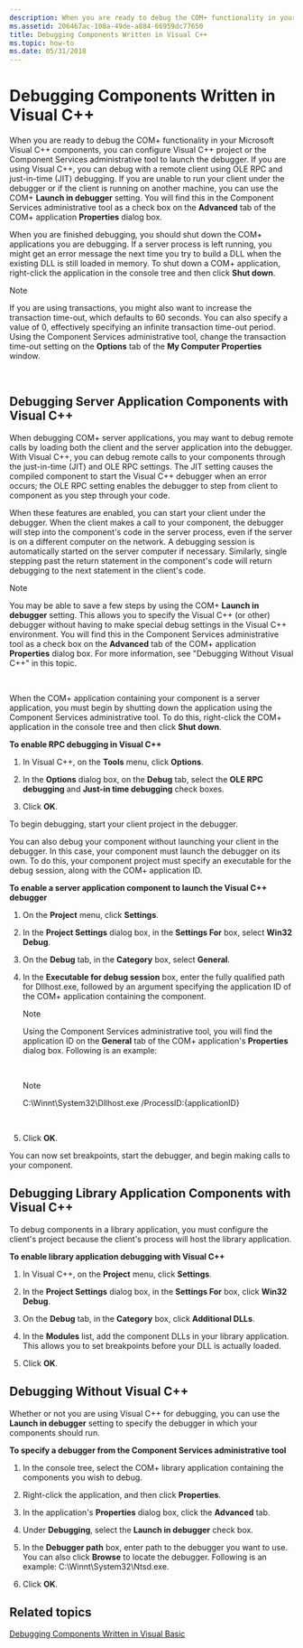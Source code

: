 ```yaml
---
description: When you are ready to debug the COM+ functionality in your Microsoft Visual C++ components, you can configure Visual C++ project or the Component Services administrative tool to launch the debugger.
ms.assetid: 206467ac-108a-49de-a884-66959dc77650
title: Debugging Components Written in Visual C++
ms.topic: how-to
ms.date: 05/31/2018
---
```


# Debugging Components Written in Visual C++

When you are ready to debug the COM+ functionality in your Microsoft Visual C++ components, you can configure Visual C++ project or the Component Services administrative tool to launch the debugger. If you are using Visual C++, you can debug with a remote client using OLE RPC and just-in-time (JIT) debugging. If you are unable to run your client under the debugger or if the client is running on another machine, you can use the COM+ **Launch in debugger** setting. You will find this in the Component Services administrative tool as a check box on the **Advanced** tab of the COM+ application **Properties** dialog box.

When you are finished debugging, you should shut down the COM+ applications you are debugging. If a server process is left running, you might get an error message the next time you try to build a DLL when the existing DLL is still loaded in memory. To shut down a COM+ application, right-click the application in the console tree and then click **Shut down**.

> [!Note]  
> If you are using transactions, you might also want to increase the transaction time-out, which defaults to 60 seconds. You can also specify a value of 0, effectively specifying an infinite transaction time-out period. Using the Component Services administrative tool, change the transaction time-out setting on the **Options** tab of the **My Computer Properties** window.

 

## Debugging Server Application Components with Visual C++

When debugging COM+ server applications, you may want to debug remote calls by loading both the client and the server application into the debugger. With Visual C++, you can debug remote calls to your components through the just-in-time (JIT) and OLE RPC settings. The JIT setting causes the compiled component to start the Visual C++ debugger when an error occurs; the OLE RPC setting enables the debugger to step from client to component as you step through your code.

When these features are enabled, you can start your client under the debugger. When the client makes a call to your component, the debugger will step into the component's code in the server process, even if the server is on a different computer on the network. A debugging session is automatically started on the server computer if necessary. Similarly, single stepping past the return statement in the component's code will return debugging to the next statement in the client's code.

> [!Note]  
> You may be able to save a few steps by using the COM+ **Launch in debugger** setting. This allows you to specify the Visual C++ (or other) debugger without having to make special debug settings in the Visual C++ environment. You will find this in the Component Services administrative tool as a check box on the **Advanced** tab of the COM+ application **Properties** dialog box. For more information, see "Debugging Without Visual C++" in this topic.

 

When the COM+ application containing your component is a server application, you must begin by shutting down the application using the Component Services administrative tool. To do this, right-click the COM+ application in the console tree and then click **Shut down**.

**To enable RPC debugging in Visual C++**

1.  In Visual C++, on the **Tools** menu, click **Options**.

2.  In the **Options** dialog box, on the **Debug** tab, select the **OLE RPC debugging** and **Just-in time debugging** check boxes.

3.  Click **OK**.

To begin debugging, start your client project in the debugger.

You can also debug your component without launching your client in the debugger. In this case, your component must launch the debugger on its own. To do this, your component project must specify an executable for the debug session, along with the COM+ application ID.

**To enable a server application component to launch the Visual C++ debugger**

1.  On the **Project** menu, click **Settings**.

2.  In the **Project Settings** dialog box, in the **Settings For** box, select **Win32 Debug**.

3.  On the **Debug** tab, in the **Category** box, select **General**.

4.  In the **Executable for debug session** box, enter the fully qualified path for Dllhost.exe, followed by an argument specifying the application ID of the COM+ application containing the component.

    > [!Note]  
    > Using the Component Services administrative tool, you will find the application ID on the **General** tab of the COM+ application's **Properties** dialog box. Following is an example:

     

    > [!Note]  
    > C:\\Winnt\\System32\\Dllhost.exe /ProcessID:{applicationID}

     

5.  Click **OK**.

You can now set breakpoints, start the debugger, and begin making calls to your component.

## Debugging Library Application Components with Visual C++

To debug components in a library application, you must configure the client's project because the client's process will host the library application.

**To enable library application debugging with Visual C++**

1.  In Visual C++, on the **Project** menu, click **Settings**.

2.  In the **Project Settings** dialog box, in the **Settings For** box, click **Win32 Debug**.

3.  On the **Debug** tab, in the **Category** box, click **Additional DLLs**.

4.  In the **Modules** list, add the component DLLs in your library application. This allows you to set breakpoints before your DLL is actually loaded.

5.  Click **OK**.

## Debugging Without Visual C++

Whether or not you are using Visual C++ for debugging, you can use the **Launch in debugger** setting to specify the debugger in which your components should run.

**To specify a debugger from the Component Services administrative tool**

1.  In the console tree, select the COM+ library application containing the components you wish to debug.

2.  Right-click the application, and then click **Properties**.

3.  In the application's **Properties** dialog box, click the **Advanced** tab.

4.  Under **Debugging**, select the **Launch in debugger** check box.

5.  In the **Debugger path** box, enter path to the debugger you want to use. You can also click **Browse** to locate the debugger. Following is an example: C:\\Winnt\\System32\\Ntsd.exe.

6.  Click **OK**.

## Related topics

<dl> <dt>

[Debugging Components Written in Visual Basic](debugging-components-written-in-visual-basic.md)
</dt> </dl>

 

 




